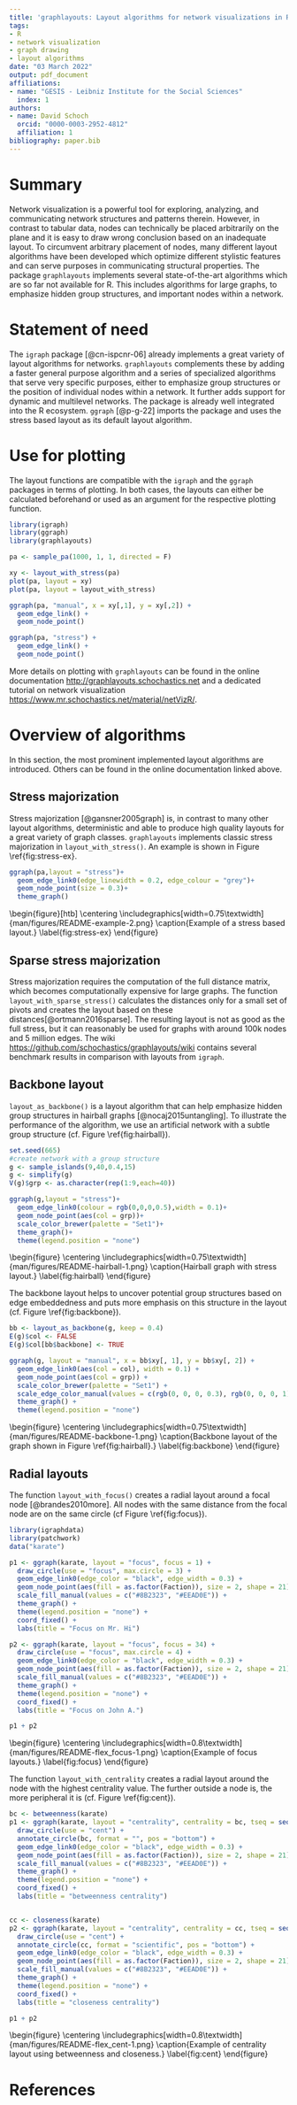 ```yaml
---
title: 'graphlayouts: Layout algorithms for network visualizations in R'
tags:
- R
- network visualization
- graph drawing
- layout algorithms
date: "03 March 2022"
output: pdf_document
affiliations:
- name: "GESIS - Leibniz Institute for the Social Sciences"
  index: 1
authors:
- name: David Schoch
  orcid: "0000-0003-2952-4812"
  affiliation: 1
bibliography: paper.bib
---
```



# Summary
Network visualization is a powerful tool for exploring, analyzing, and communicating network structures and patterns therein. 
However, in contrast to tabular data, nodes can technically be placed arbitrarily on the plane and it is easy to draw wrong conclusion based
on an inadequate layout. To circumvent arbitrary placement of nodes, many different layout algorithms have been developed which optimize different stylistic features and can serve purposes in communicating structural properties. The package `graphlayouts` implements several state-of-the-art algorithms which are so far not available for R. This includes algorithms for large graphs, to emphasize hidden group structures, and important nodes within a network.

# Statement of need

The `igraph` package [@cn-ispcnr-06] already implements a 
great variety of layout algorithms for networks. `graphlayouts` complements these by adding a faster general purpose
algorithm and a series of specialized algorithms that serve very specific purposes, either to emphasize group structures or
the position of individual nodes within a network. It further adds support for dynamic and multilevel networks.
The package is already well integrated into the R ecosystem. `ggraph` [@p-g-22] imports the package and uses the stress based layout as its default layout algorithm. 

# Use for plotting

The layout functions are compatible with the `igraph` and the `ggraph` packages in terms of plotting. In
both cases, the layouts can either be calculated beforehand or used as an argument for the respective plotting function.

```r
library(igraph)
library(ggraph)
library(graphlayouts)

pa <- sample_pa(1000, 1, 1, directed = F)

xy <- layout_with_stress(pa)
plot(pa, layout = xy)
plot(pa, layout = layout_with_stress)

ggraph(pa, "manual", x = xy[,1], y = xy[,2]) + 
  geom_edge_link() + 
  geom_node_point()

ggraph(pa, "stress") + 
  geom_edge_link() + 
  geom_node_point()
```

More details on plotting with `graphlayouts` can be found in the online
documentation <http://graphlayouts.schochastics.net> and a dedicated tutorial on
network visualization <https://www.mr.schochastics.net/material/netVizR/>.


# Overview of algorithms

In this section, the most prominent implemented layout algorithms are introduced. Others
can be found in the online documentation linked above.

## Stress majorization

Stress majorization [@gansner2005graph] is, in contrast to many other layout
algorithms, deterministic and able to produce high quality layouts for a great
variety of graph classes. `graphlayouts` implements classic stress majorization
in `layout_with_stress()`. An example is shown in Figure \ref{fig:stress-ex}.

```r
ggraph(pa,layout = "stress")+
  geom_edge_link0(edge_linewidth = 0.2, edge_colour = "grey")+
  geom_node_point(size = 0.3)+
  theme_graph()
```

\begin{figure}[htb]
  \centering
  \includegraphics[width=0.75\textwidth]{man/figures/README-example-2.png}
  \caption{Example of a stress based layout.}
  \label{fig:stress-ex}
\end{figure}

## Sparse stress majorization

Stress majorization requires the computation of the full distance matrix, which becomes
computationally expensive for large graphs. The function
`layout_with_sparse_stress()` calculates the distances only for a small set of
pivots and creates the layout based on these distances[@ortmann2016sparse]. The resulting layout is
not as good as the full stress, but it can reasonably be used for graphs with
around 100k nodes and 5 million edges. The wiki
<https://github.com/schochastics/graphlayouts/wiki> contains several benchmark
results in comparison with layouts from `igraph`.

## Backbone layout

`layout_as_backbone()` is a layout algorithm that can help emphasize hidden
group structures in hairball graphs [@nocaj2015untangling]. To illustrate the performance of the
algorithm, we use an
artificial network with a subtle group structure (cf. Figure \ref{fig:hairball}).
```r
set.seed(665)
#create network with a group structure
g <- sample_islands(9,40,0.4,15)
g <- simplify(g)
V(g)$grp <- as.character(rep(1:9,each=40))

ggraph(g,layout = "stress")+
  geom_edge_link0(colour = rgb(0,0,0,0.5),width = 0.1)+
  geom_node_point(aes(col = grp))+
  scale_color_brewer(palette = "Set1")+
  theme_graph()+
  theme(legend.position = "none")
```
\begin{figure}
  \centering
  \includegraphics[width=0.75\textwidth]{man/figures/README-hairball-1.png}
  \caption{Hairball graph with stress layout.}
  \label{fig:hairball}
\end{figure}

The backbone layout helps to uncover potential group structures based on edge
embeddedness and puts more emphasis on this structure in the layout (cf. Figure \ref{fig:backbone}).

```r
bb <- layout_as_backbone(g, keep = 0.4)
E(g)$col <- FALSE
E(g)$col[bb$backbone] <- TRUE

ggraph(g, layout = "manual", x = bb$xy[, 1], y = bb$xy[, 2]) +
  geom_edge_link0(aes(col = col), width = 0.1) +
  geom_node_point(aes(col = grp)) +
  scale_color_brewer(palette = "Set1") +
  scale_edge_color_manual(values = c(rgb(0, 0, 0, 0.3), rgb(0, 0, 0, 1))) +
  theme_graph() +
  theme(legend.position = "none")
```

\begin{figure}
  \centering
  \includegraphics[width=0.75\textwidth]{man/figures/README-backbone-1.png}
  \caption{Backbone layout of the graph shown in Figure \ref{fig:hairball}.}
  \label{fig:backbone}
\end{figure}

## Radial layouts

The function `layout_with_focus()` creates a radial layout around a
focal node [@brandes2010more]. All nodes with the same distance from the focal node are on
the same circle (cf Figure \ref{fig:focus}).

``` r
library(igraphdata)
library(patchwork)
data("karate")

p1 <- ggraph(karate, layout = "focus", focus = 1) +
  draw_circle(use = "focus", max.circle = 3) +
  geom_edge_link0(edge_color = "black", edge_width = 0.3) +
  geom_node_point(aes(fill = as.factor(Faction)), size = 2, shape = 21) +
  scale_fill_manual(values = c("#8B2323", "#EEAD0E")) +
  theme_graph() +
  theme(legend.position = "none") +
  coord_fixed() +
  labs(title = "Focus on Mr. Hi")

p2 <- ggraph(karate, layout = "focus", focus = 34) +
  draw_circle(use = "focus", max.circle = 4) +
  geom_edge_link0(edge_color = "black", edge_width = 0.3) +
  geom_node_point(aes(fill = as.factor(Faction)), size = 2, shape = 21) +
  scale_fill_manual(values = c("#8B2323", "#EEAD0E")) +
  theme_graph() +
  theme(legend.position = "none") +
  coord_fixed() +
  labs(title = "Focus on John A.")

p1 + p2
```

\begin{figure}
  \centering
  \includegraphics[width=0.8\textwidth]{man/figures/README-flex_focus-1.png}
  \caption{Example of focus layouts.}
  \label{fig:focus}
\end{figure}

The function `layout_with_centrality` creates a radial layout around the
node with the highest centrality value. The further outside a node is,
the more peripheral it is (cf. Figure \ref{fig:cent}).

``` r
bc <- betweenness(karate)
p1 <- ggraph(karate, layout = "centrality", centrality = bc, tseq = seq(0, 1, 0.15)) +
  draw_circle(use = "cent") +
  annotate_circle(bc, format = "", pos = "bottom") +
  geom_edge_link0(edge_color = "black", edge_width = 0.3) +
  geom_node_point(aes(fill = as.factor(Faction)), size = 2, shape = 21) +
  scale_fill_manual(values = c("#8B2323", "#EEAD0E")) +
  theme_graph() +
  theme(legend.position = "none") +
  coord_fixed() +
  labs(title = "betweenness centrality")


cc <- closeness(karate)
p2 <- ggraph(karate, layout = "centrality", centrality = cc, tseq = seq(0, 1, 0.2)) +
  draw_circle(use = "cent") +
  annotate_circle(cc, format = "scientific", pos = "bottom") +
  geom_edge_link0(edge_color = "black", edge_width = 0.3) +
  geom_node_point(aes(fill = as.factor(Faction)), size = 2, shape = 21) +
  scale_fill_manual(values = c("#8B2323", "#EEAD0E")) +
  theme_graph() +
  theme(legend.position = "none") +
  coord_fixed() +
  labs(title = "closeness centrality")

p1 + p2
```

\begin{figure}
  \centering
  \includegraphics[width=0.8\textwidth]{man/figures/README-flex_cent-1.png}
  \caption{Example of centrality layout using betweenness and closeness.}
  \label{fig:cent}
\end{figure}

# References
